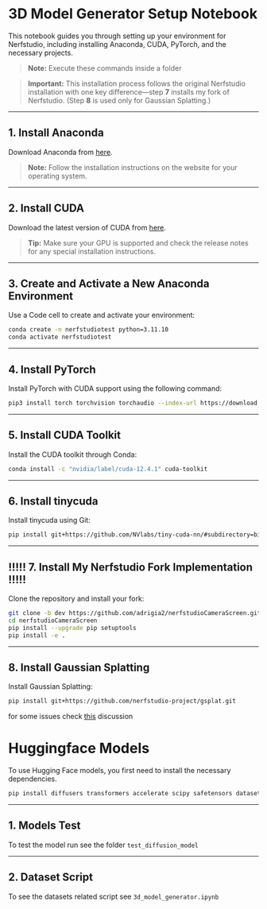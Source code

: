 # 3D Model Generator Setup Notebook

This notebook guides you through setting up your environment for Nerfstudio, including installing Anaconda, CUDA, PyTorch, and the necessary projects.

> **Note:** Execute these commands inside a folder

> **Important:** This installation process follows the original Nerfstudio installation with one key difference—step **7** installs my fork of Nerfstudio. (Step **8** is used only for Gaussian Splatting.)

---

## 1. Install Anaconda

Download Anaconda from [here](https://www.anaconda.com/download).

> **Note:** Follow the installation instructions on the website for your operating system.

---

## 2. Install CUDA

Download the latest version of CUDA from [here](https://developer.nvidia.com/cuda-downloads).

> **Tip:** Make sure your GPU is supported and check the release notes for any special installation instructions.

---

## 3. Create and Activate a New Anaconda Environment

Use a Code cell to create and activate your environment:

```bash
conda create -n nerfstudiotest python=3.11.10
conda activate nerfstudiotest
```
---

## 4. Install PyTorch
Install PyTorch with CUDA support using the following command:

```bash
pip3 install torch torchvision torchaudio --index-url https://download.pytorch.org/whl/cu124
```
---

## 5. Install CUDA Toolkit
Install the CUDA toolkit through Conda:
```bash
conda install -c "nvidia/label/cuda-12.4.1" cuda-toolkit
```
---

## 6. Install tinycuda
Install tinycuda using Git:
```bash
pip install git+https://github.com/NVlabs/tiny-cuda-nn/#subdirectory=bindings/torch
```
---

## !!!!! 7. Install My Nerfstudio Fork Implementation !!!!!
Clone the repository and install your fork:
```bash
git clone -b dev https://github.com/adrigia2/nerfstudioCameraScreen.git
cd nerfstudioCameraScreen
pip install --upgrade pip setuptools
pip install -e .
```
---

## 8. Install Gaussian Splatting
Install Gaussian Splatting:

```bash
pip install git+https://github.com/nerfstudio-project/gsplat.git
```
for some issues check [this](https://github.com/nerfstudio-project/nerfstudio/issues/2727) discussion


# Huggingface Models
To use Hugging Face models, you first need to install the necessary dependencies.
```bash
pip install diffusers transformers accelerate scipy safetensors datasets
```
---
## 1. Models Test
To test the model run see the folder ```test_diffusion_model```

---

## 2. Dataset Script
To see the datasets related script see ```3d_model_generator.ipynb```
